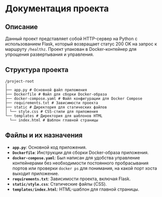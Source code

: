 # Документация проекта

## Описание

Данный проект представляет собой HTTP-сервер на Python с использованием Flask, который возвращает статус 200 OK на запрос к маршруту `/healthz`. Проект упакован в Docker-контейнер для упрощения развертывания и управления.

## Структура проекта
```
/project-root
│
├── app.py # Основной файл приложения
├── Dockerfile # Файл для сборки Docker-образа 
├── docker-compose.yaml # Файл конфигурации для Docker Compose 
├── requirements.txt # Зависимости проекта 
├── static # Директория для статических файлов 
│ └── style.css # CSS-стили для приложения 
└── templates # Директория для шаблонов HTML 
  └── index.html # Шаблон главной страницы
  ```

  ## Файлы и их назначения

- **`app.py`**: Основной код приложения.
- **`Dockerfile`**: Инструкции для сборки Docker-образа приложения.
- **`docker-compose.yaml`**: Был написан для удобства управление контейнерами без необходимости постоянного пробрасывания портов или проверки `docker ps` для понимания, на какой порт хоста выходит приложение.
- **`requirements.txt`**: Зависимости проекта, включая Flask.
- **`static/style.css`**: Статические файлы (CSS).
- **`templates/index.html`**: HTML-шаблон для главной страницы.
